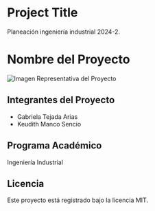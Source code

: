 # Project Title

Planeación ingeniería industrial 2024-2.

# Nombre del Proyecto

![Imagen Representativa del Proyecto]("C:\Users\Admin\OneDrive\Escritorio\logo_proyecto.png")

## Integrantes del Proyecto

- Gabriela Tejada Arias
- Keudith Manco Sencio

## Programa Académico

Ingeniería Industrial

## Licencia

Este proyecto está registrado bajo la licencia MIT.
